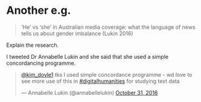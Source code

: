 # Another e.g.


> ‘He’ vs ‘she’ in Australian media coverage: what the language of news tells us about gender imbalance (Lukin 2016)

Explain the research.

I tweeted Dr Annabelle Lukin and she said that she used a simple concordancing programme.  

<blockquote class="twitter-tweet" data-lang="en"><p lang="en" dir="ltr"><a href="https://twitter.com/kim_doyle1">@kim_doyle1</a> tks I used simple concordance programme - wd love to see more use of this in <a href="https://twitter.com/hashtag/digitalhumanities?src=hash">#digitalhumanities</a> for studying text data</p>&mdash; Annabelle Lukin (@annabellelukin) <a href="https://twitter.com/annabellelukin/status/792952485816049664">October 31, 2016</a></blockquote>
<script async src="//platform.twitter.com/widgets.js" charset="utf-8"></script>

